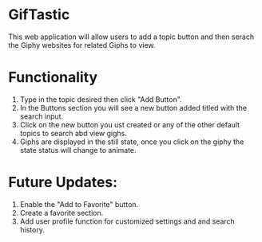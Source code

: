 # GifTastic



This web application will allow users to add a topic button and then serach the Giphy websites for related Giphs to view.

# Functionality

1. Type in the topic desired then click "Add Button". 
2. In the Buttons section you will see a new button added titled with the search input.
3. Click on the new button you ust created or any of the other default topics to search abd view gighs.
4. Giphs are displayed in the still state, once you click on the giphy the state status will change to animate.

# Future Updates:

 1. Enable the "Add to Favorite" button.
 2. Create a favorite section.
 3. Add user profile function for customized settings and and search history.
 
